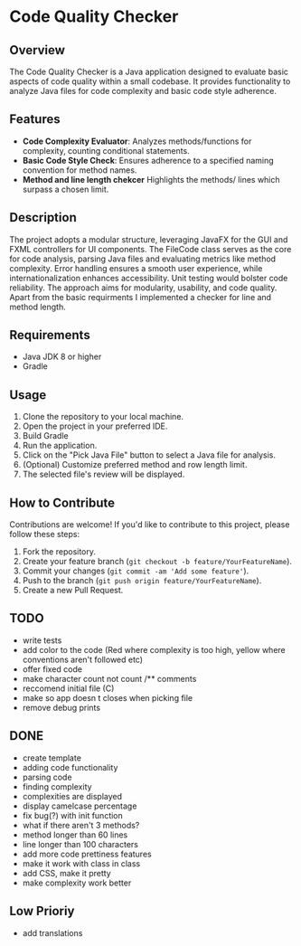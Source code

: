 # Code Quality Checker

## Overview
The Code Quality Checker is a Java application designed to evaluate basic aspects of code quality within a small codebase. It provides functionality to analyze Java files for code complexity and basic code style adherence.

## Features
- **Code Complexity Evaluator**: Analyzes methods/functions for complexity, counting conditional statements.
- **Basic Code Style Check**: Ensures adherence to a specified naming convention for method names.
- **Method and line length chekcer** Highlights the methods/ lines which surpass a chosen limit.

## Description
The project adopts a modular structure, leveraging JavaFX for the GUI and FXML controllers for UI components. The FileCode class serves as the core for code analysis, parsing Java files and evaluating metrics like method complexity. Error handling ensures a smooth user experience, while internationalization enhances accessibility. Unit testing would bolster code reliability. The approach aims for modularity, usability, and code quality. Apart from the basic requirments I implemented a checker for line and method length.
## Requirements
- Java JDK 8 or higher
- Gradle 

## Usage
1. Clone the repository to your local machine.
2. Open the project in your preferred IDE.
3. Build Gradle
4. Run the application.
5. Click on the "Pick Java File" button to select a Java file for analysis.
6. (Optional) Customize preferred method and row length limit.
7. The selected file's review will be displayed.

## How to Contribute
Contributions are welcome! If you'd like to contribute to this project, please follow these steps:
1. Fork the repository.
2. Create your feature branch (`git checkout -b feature/YourFeatureName`).
3. Commit your changes (`git commit -am 'Add some feature'`).
4. Push to the branch (`git push origin feature/YourFeatureName`).
5. Create a new Pull Request.

## TODO
- write tests
- add color to the code (Red where complexity is too high, yellow where conventions aren't followed etc)
- offer fixed code
- make character count not count  /** comments
- reccomend initial file (C) 
- make so app doesn t closes when picking file
- remove debug prints
## DONE
- create template
- adding code functionality
- parsing code
- finding complexity
- complexities are displayed
- display camelcase percentage
- fix bug(?) with init function
- what if there aren't 3 methods?
- method longer than 60 lines
- line longer than 100 characters
- add more code prettiness features
- make it work with class in class
- add CSS, make it pretty
- make complexity work better



## Low Prioriy
- add translations

  

